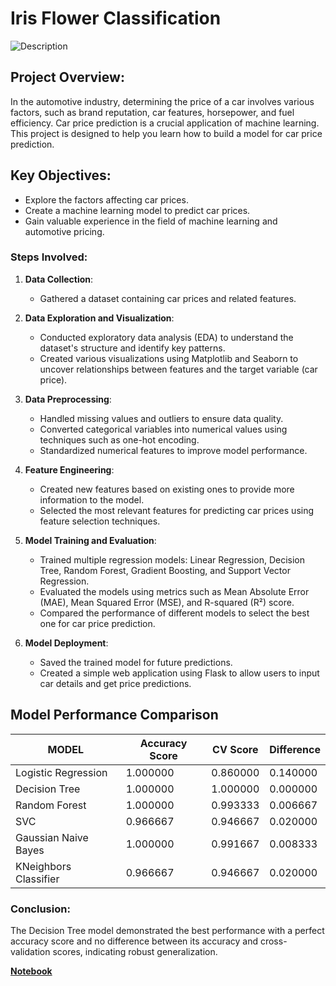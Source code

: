 # Iris Flower Classification      
![Description](https://repository-images.githubusercontent.com/286819592/b82e14cf-3c85-4f91-84c0-bea095c353a8)   

## Project Overview:
In the automotive industry, determining the price of a car involves various factors, such as brand reputation, car features, horsepower, and fuel efficiency. Car price prediction is a crucial application of machine learning. This project is designed to help you learn how to build a model for car price prediction.

## Key Objectives:
* Explore the factors affecting car prices.
* Create a machine learning model to predict car prices.
* Gain valuable experience in the field of machine learning and automotive pricing.  

### Steps Involved:

1. **Data Collection**:
   - Gathered a dataset containing car prices and related features.

2. **Data Exploration and Visualization**:
   - Conducted exploratory data analysis (EDA) to understand the dataset's structure and identify key patterns.
   - Created various visualizations using Matplotlib and Seaborn to uncover relationships between features and the target variable (car price).

3. **Data Preprocessing**:
   - Handled missing values and outliers to ensure data quality.
   - Converted categorical variables into numerical values using techniques such as one-hot encoding.
   - Standardized numerical features to improve model performance.

4. **Feature Engineering**:
   - Created new features based on existing ones to provide more information to the model.
   - Selected the most relevant features for predicting car prices using feature selection techniques.

5. **Model Training and Evaluation**:
   - Trained multiple regression models: Linear Regression, Decision Tree, Random Forest, Gradient Boosting, and Support Vector Regression.
   - Evaluated the models using metrics such as Mean Absolute Error (MAE), Mean Squared Error (MSE), and R-squared (R²) score.
   - Compared the performance of different models to select the best one for car price prediction.

6. **Model Deployment**:
   - Saved the trained model for future predictions.
   - Created a simple web application using Flask to allow users to input car details and get price predictions.
## Model Performance Comparison  

| MODEL                  | Accuracy Score | CV Score  | Difference |
|------------------------|----------------|-----------|------------|
| Logistic Regression    | 1.000000       | 0.860000  | 0.140000   |
| Decision Tree          | 1.000000       | 1.000000  | 0.000000   |
| Random Forest          | 1.000000       | 0.993333  | 0.006667   |
| SVC                    | 0.966667       | 0.946667  | 0.020000   |
| Gaussian Naive Bayes   | 1.000000       | 0.991667  | 0.008333   |
| KNeighbors Classifier  | 0.966667       | 0.946667  | 0.020000   |

  
 ### Conclusion:
The Decision Tree model demonstrated the best performance with a perfect accuracy score and no difference between its accuracy and cross-validation scores, indicating robust generalization.   

 **[Notebook](https://github.com/Ayushsharma707/OIBSIP/blob/main/Iris%20Flower%20Classification/Notebook.ipynb)** 
